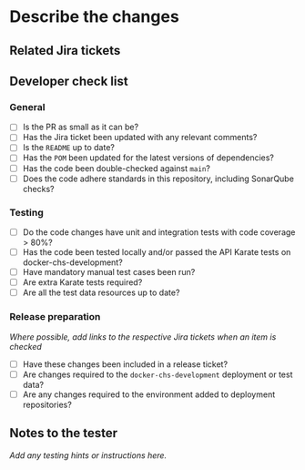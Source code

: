 # Describe the changes

## Related Jira tickets

[<Jira Ticket ID>](<Jira URL>)

## Developer check list

### General

- [ ] Is the PR as small as it can be?
- [ ] Has the Jira ticket been updated with any relevant comments?
- [ ] Is the `README` up to date?
- [ ] Has the `POM` been updated for the latest versions of dependencies?
- [ ] Has the code been double-checked against `main`?
- [ ] Does the code adhere standards in this repository, including SonarQube checks?

### Testing

- [ ] Do the code changes have unit and integration tests with code coverage > 80%?
- [ ] Has the code been tested locally and/or passed the API Karate tests on docker-chs-development?
- [ ] Have mandatory manual test cases been run?
- [ ] Are extra Karate tests required?
- [ ] Are all the test data resources up to date?

### Release preparation

_Where possible, add links to the respective Jira tickets when an item is checked_

- [ ] Have these changes been included in a release ticket?
- [ ] Are changes required to the `docker-chs-development` deployment or test data?
- [ ] Are any changes required to the environment added to deployment repositories?

## Notes to the tester

_Add any testing hints or instructions here._
